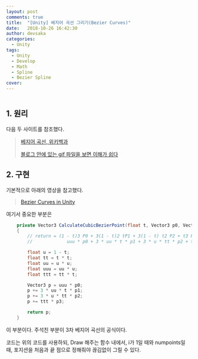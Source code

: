 ```yaml
---
layout: post
comments: true
title:  "[Unity] 베지어 곡선 그리기(Bezier Curves)"
date:   2018-10-26 16:42:30
author: devsaka
categories:
  - Unity
tags:
  - Unity
  - Develop
  - Math
  - Spline
  - Bezier Spline
cover:
---
```


```

```

## 1. 원리

다음 두 사이트를 참조했다.

> [베지어 곡선, 위키백과](https://ko.wikipedia.org/wiki/%EB%B2%A0%EC%A7%80%EC%97%90_%EA%B3%A1%EC%84%A0)
>
> [블로그 안에 있는 gif 파일을 보면 이해가 쉽다](http://blog.naver.com/PostView.nhn?blogId=ratoa&logNo=220649189397)

## 2. 구현

기본적으로 아래의 영상을 참고했다.

> [Bezier Curves in Unity](https://www.youtube.com/watch?v=AxhCKFbIkmM)

여기서 중요한 부분은 

```c#
    private Vector3 CalculateCubicBezierPoint(float t, Vector3 p0, Vector3 p1, Vector3 p2, Vector3 p3)
    {
        // return = (1 - t)3 P0 + 3(1 - t)2 tP1 + 3(1 - t) t2 P2 + t3 P3
        //             uuu * p0 + 3 * uu * t * p1 + 3 * u * tt * p2 + ttt * p3

        float u = 1 - t;
        float tt = t * t;
        float uu = u * u;
        float uuu = uu * u;
        float ttt = tt * t;

        Vector3 p = uuu * p0;
        p += 3 * uu * t * p1;
        p += 3 * u * tt * p2;
        p += ttt * p3;

        return p;
    }
```

이 부분이다. 주석친 부분이 3차 베지어 곡선의 공식이다.

코드는 위의 코드를 사용하되, Draw 해주는 함수 내에서, i가 1일 때와 numpoints일 때, 포지션을 처음과 끝 점으로 정해줘야 끊김없이 그릴 수 있다.
